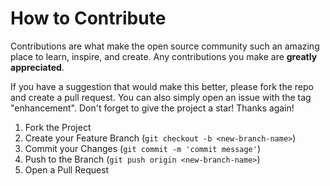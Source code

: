 # How to Contribute

Contributions are what make the open source community such an amazing place to learn, inspire, and create. Any contributions you make are **greatly appreciated**.

If you have a suggestion that would make this better, please fork the repo and create a pull request. You can also simply open an issue with the tag "enhancement".
Don't forget to give the project a star! Thanks again!

1. Fork the Project
2. Create your Feature Branch (`git checkout -b <new-branch-name>`)
3. Commit your Changes (`git commit -m 'commit message'`)
4. Push to the Branch (`git push origin <new-branch-name>`)
5. Open a Pull Request
